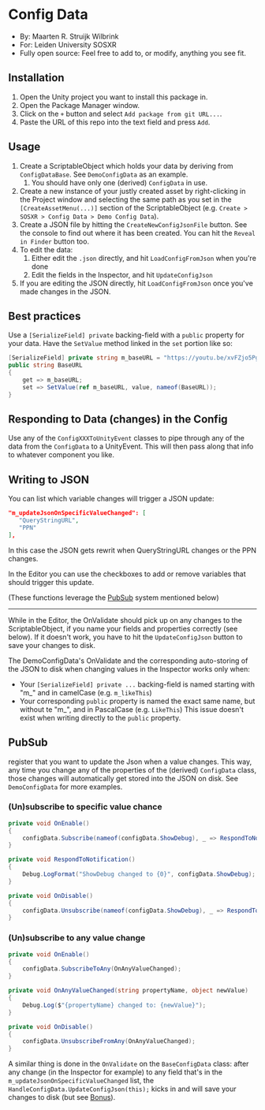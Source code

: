 # Config Data

- By: Maarten R. Struijk Wilbrink
- For: Leiden University SOSXR
- Fully open source: Feel free to add to, or modify, anything you see fit.


## Installation
1. Open the Unity project you want to install this package in.
2. Open the Package Manager window.
3. Click on the `+` button and select `Add package from git URL...`.
4. Paste the URL of this repo into the text field and press `Add`.
 

## Usage
1. Create a ScriptableObject which holds your data by deriving from `ConfigDataBase`. See `DemoConfigData` as an example. 
   1. You should have only one (derived) `ConfigData` in use.
2. Create a new instance of your justly created asset by right-clicking in the Project window and selecting the same path as you set in the `[CreateAssetMenu(...)]` section of the ScriptableObject (e.g. `Create > SOSXR > Config Data > Demo Config Data`). 
3. Create a JSON file by hitting the `CreateNewConfigJsonFile` button. See the console to find out where it has been created. You can hit the `Reveal in Finder` button too.
4. To edit the data:
   1. Either edit the `.json` directly, and hit `LoadConfigFromJson` when you're done
   2. Edit the fields in the Inspector, and hit `UpdateConfigJson`
5. If you are editing the JSON directly, hit `LoadConfigFromJson` once you've made changes in the JSON.


## Best practices

Use a `[SerializeField] private` backing-field with a `public` property for your data. Have the `SetValue` method linked in the `set` portion like so:

```csharp
[SerializeField] private string m_baseURL = "https://youtu.be/xvFZjo5PgG0?si=F3cJFXtwofUAeA";
public string BaseURL
{
    get => m_baseURL;
    set => SetValue(ref m_baseURL, value, nameof(BaseURL));
}
```

## Responding to Data (changes) in the Config

Use any of the `ConfigXXXToUnityEvent` classes to pipe through any of the data from the `ConfigData` to a UnityEvent. This will then pass along that info to whatever component you like.

## Writing to JSON

You can list which variable changes will trigger a JSON update:

``` json
"m_updateJsonOnSpecificValueChanged": [
   "QueryStringURL",
   "PPN"
],
```
In this case the JSON gets rewrit when QueryStringURL changes or the PPN changes. 

In the Editor you can use the checkboxes to add or remove variables that should trigger this update. 

(These functions leverage the [PubSub](#pubsub-) system mentioned below)

----

While in the Editor, the OnValidate should pick up on any changes to the ScriptableObject, if you name your fields and properties correctly (see below). If it doesn't work, you have to hit the `UpdateConfigJson` button to save your changes to disk.

The DemoConfigData's OnValidate and the corresponding auto-storing of the JSON to disk when changing values in the Inspector works only when:
- Your `[SerializeField] private ...` backing-field is named starting with "m_" and in camelCase (e.g. `m_likeThis`)
- Your corresponding `public` property is named the exact same name, but without te "m_", and in PascalCase (e.g. `LikeThis`)
This issue doesn't exist when writing directly to the `public` property.


## PubSub 

register that you want to update the Json when a value changes. This way, any time you change any of the properties of the (derived) `ConfigData` class, those changes will automatically get stored into the JSON on disk. See `DemoConfigData` for more examples.

### (Un)subscribe to specific value chance
``` csharp
private void OnEnable()
{
    configData.Subscribe(nameof(configData.ShowDebug), _ => RespondToNotification());
}

private void RespondToNotification()
{
    Debug.LogFormat("ShowDebug changed to {0}", configData.ShowDebug);
}

private void OnDisable()
{
    configData.Unsubscribe(nameof(configData.ShowDebug), _ => RespondToNotification());
}
```

### (Un)subscribe to any value change
```csharp
private void OnEnable()
{
    configData.SubscribeToAny(OnAnyValueChanged);
}

private void OnAnyValueChanged(string propertyName, object newValue)
{
    Debug.Log($"{propertyName} changed to: {newValue}");
}

private void OnDisable()
{
    configData.UnsubscribeFromAny(OnAnyValueChanged);
}
```

A similar thing is done in the `OnValidate` on the `BaseConfigData` class: after any change (in the Inspector for example) to any field that's in the `m_updateJsonOnSpecificValueChanged` list, the `HandleConfigData.UpdateConfigJson(this);` kicks in and will save your changes to disk (but see [Bonus](#bonus)).